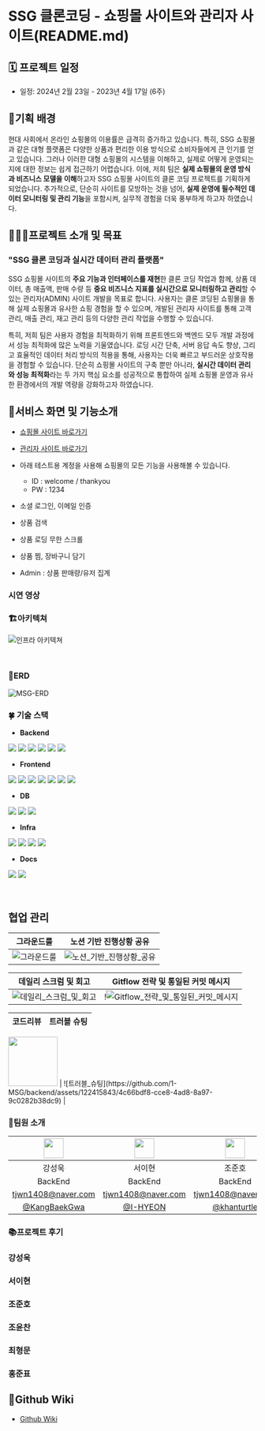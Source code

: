 # SSG 클론코딩 - 쇼핑몰 사이트와 관리자 사이트(README.md)

## 🗓️ 프로젝트 일정

- 일정: 2024년 2월 23일 - 2023년 4월 17일 (6주)

## 🚩기획 배경
현대 사회에서 온라인 쇼핑몰의 이용률은 급격히 증가하고 있습니다. 특히, SSG 쇼핑몰과 같은 대형 플랫폼은 다양한 상품과 편리한 이용 방식으로 소비자들에게 큰 인기를 얻고 있습니다. 그러나 이러한 대형 쇼핑몰의 시스템을 이해하고, 실제로 어떻게 운영되는지에 대한 정보는 쉽게 접근하기 어렵습니다. 이에, 저희 팀은 **실제 쇼핑몰의 운영 방식과 비즈니스 모델을 이해**하고자 SSG 쇼핑몰 사이트의 클론 코딩 프로젝트를 기획하게 되었습니다. 추가적으로, 단순히 사이트를 모방하는 것을 넘어, **실제 운영에 필수적인 데이터 모니터링 및 관리 기능**을 포함시켜, 실무적 경험을 더욱 풍부하게 하고자 하였습니다.

## 👩‍👧‍👦프로젝트 소개 및 목표

### "SSG 클론 코딩과 실시간 데이터 관리 플랫폼"

SSG 쇼핑몰 사이트의 **주요 기능과 인터페이스를 재현**한 클론 코딩 작업과 함께, 상품 데이터, 총 매출액, 판매 수량 등 **중요 비즈니스 지표를 실시간으로 모니터링하고 관리**할 수 있는 관리자(ADMIN) 사이트 개발을 목표로 합니다. 사용자는 클론 코딩된 쇼핑몰을 통해 실제 쇼핑몰과 유사한 쇼핑 경험을 할 수 있으며, 개발된 관리자 사이트를 통해 고객 관리, 매출 관리, 재고 관리 등의 다양한 관리 작업을 수행할 수 있습니다.

특히, 저희 팀은 사용자 경험을 최적화하기 위해 프론트엔드와 백엔드 모두 개발 과정에서 성능 최적화에 많은 노력을 기울였습니다. 로딩 시간 단축, 서버 응답 속도 향상, 그리고 효율적인 데이터 처리 방식의 적용을 통해, 사용자는 더욱 빠르고 부드러운 상호작용을 경험할 수 있습니다. 단순히 쇼핑몰 사이트의 구축 뿐만 아니라, **실시간 데이터 관리와 성능 최적화**라는 두 가지 핵심 요소를 성공적으로 통합하여 실제 쇼핑몰 운영과 유사한 환경에서의 개발 역량을 강화하고자 하였습니다.

## 🎇서비스 화면 및 기능소개

- [쇼핑몰 사이트 바로가기](https://ssgcom-app.vercel.app/)
- [관리자 사이트 바로가기](https://admin.sssg.shop/)
- 아래 테스트용 계정을 사용해 쇼핑몰의 모든 기능을 사용해볼 수 있습니다.
  - ID : welcome / thankyou
  - PW : 1234

- 소셜 로그인, 이메일 인증
- 상품 검색
- 상품 로딩 무한 스크롤
- 상품 찜, 장바구니 담기
- Admin : 상품 판매량/유저 집계

### 시연 영상

### 🏗️아키텍쳐

![인프라 아키텍쳐](https://github.com/1-MSG/backend/assets/81681883/19e22a99-72c6-4ff5-a66d-ca60926915b7)

<br>

### 🧭ERD

![MSG-ERD](https://github.com/1-MSG/backend/assets/81681883/e65a5b2d-7a61-4bec-94d4-bc35265710d8)
<br>
### 🍀 기술 스택

- **Backend**

<img src="https://img.shields.io/badge/java-007396?style=for-the-badge&logo=OpenJDK&logoColor=white"> <img src="https://img.shields.io/badge/spring-6DB33F?style=for-the-badge&logo=spring&logoColor=white"> <img src="https://img.shields.io/badge/spring boot-6DB33F?style=for-the-badge&logo=springboot&logoColor=white"> <img src="https://img.shields.io/badge/Spring Security-6DB33F?style=for-the-badge&logo=Spring Security&logoColor=white"> <img src="https://img.shields.io/badge/Spring Data JPA-F05032?style=for-the-badge&logo=Spring&logoColor=white"> <img src="https://img.shields.io/badge/QueryDSL-81717?style=for-the-badge&logo=QueryDSL&logoColor=white"> 

- **Frontend**

<img src="https://img.shields.io/badge/next.js-000000?style=for-the-badge&logo=nextdotjs&logoColor=white"> <img src="https://img.shields.io/badge/typescript-3178C6?style=for-the-badge&logo=typescript&logoColor=white">  <img src="https://img.shields.io/badge/ReactQuery-61DAFB?style=for-the-badge&logo=ReactQuery&logoColor=white">  <img src="https://img.shields.io/badge/NextAuth-339933?style=for-the-badge&logo=NextAuth&logoColor=white"> <img src="https://img.shields.io/badge/vercel-06B6D4?style=for-the-badge&logo=vercel&logoColor=white"> <img src="https://img.shields.io/badge/swr-007ACC?style=for-the-badge&logo=swr&logoColor=white"> <img src="https://img.shields.io/badge/chart JS-007ACC?style=for-the-badge&logo=chart JS&logoColor=white">

- **DB**
  
<img src="https://img.shields.io/badge/mysql-4479A1?style=for-the-badge&logo=mysql&logoColor=white"> <img src="https://img.shields.io/badge/Redis-DC382D?style=for-the-badge&logo=Redis&logoColor=white"> <img src="https://img.shields.io/badge/MongoDB-3178C6?style=for-the-badge&logo=MongoDB&logoColor=white">

- **Infra**

<img src="https://img.shields.io/badge/GitHub Actions-2088FF?style=for-the-badge&logo=GitHub Actions&logoColor=white"> <img src="https://img.shields.io/badge/docker-2496ED?style=for-the-badge&logo=docker&logoColor=white">   <img src="https://img.shields.io/badge/Amazon%20EC2-FF9900?style=for-the-badge&logo=Amazon%20EC2&logoColor=white"> <img src="https://img.shields.io/badge/Nginx-6DB33F?style=for-the-badge&logo=Nginx&logoColor=white">

- **Docs**

<img src="https://img.shields.io/badge/postman-FF6C37?style=for-the-badge&logo=postman&logoColor=white"> <img src="https://img.shields.io/badge/swagger-85EA2D?style=for-the-badge&logo=swagger&logoColor=white">

<br>

## **협업 관리**
그라운드룰 | 노션 기반 진행상황 공유 |
--- | --- | 
![그라운드룰](https://github.com/1-MSG/backend/assets/122415843/b3010e34-dd6b-4c25-82ba-758b62a113f3)| ![노션_기반_진행상황_공유](https://github.com/1-MSG/backend/assets/122415843/8bc0838a-bc2e-41bc-95b0-fcc965302ac0) |

데일리 스크럼 및 회고 | Gitflow 전략 및 통일된 커밋 메시지 |
--- | --- | 
![데일리_스크럼_및_회고](https://github.com/1-MSG/backend/assets/122415843/5c3c2f6a-9ab8-4015-9768-e216cfffd9a4)| !![Gitflow_전략_및_통일된_커밋_메시지](https://github.com/1-MSG/backend/assets/122415843/6fc761ce-7ebd-47ba-8110-b6bd64dcd4cf) |

코드리뷰 | 트러블 슈팅 |
--- | --- | 
<img src="https://github.com/1-MSG/backend/assets/122415843/b3010e34-dd6b-4c25-82ba-758b62a113f3" width="100" height="100">
| ![트러블_슈팅](https://github.com/1-MSG/backend/assets/122415843/4c66bdf8-cce8-4ad8-8a97-9c0282b38dc9) |

### 👥팀원 소개
|    <img src="https://avatars.githubusercontent.com/u/160799011?v=4" width="40" />    |   <img src="https://avatars.githubusercontent.com/u/122415843?v=4" width="40" />   |   <img src="https://avatars.githubusercontent.com/u/81681883?v=4" width="40" />    |
| :----: | :----: | :----: |
| 강성욱 | 서이현 | 조준호 |
| BackEnd| BackEnd| BackEnd|
|tjwn1408@naver.com  |tjwn1408@naver.com  |tjwn1408@naver.com  |
| [@KangBaekGwa](https://github.com/KangBaekGwa)| [@I-HYEON](https://github.com/I-HYEON) | [@khanturtle](https://github.com/khanturtle)  |


### 📚프로젝트 후기
### 강성욱
### 서이현
### 조준호
### 조윤찬
### 최형문
### 홍준표

## 📖Github Wiki
- [Github Wiki](https://github.com/1-MSG/backend/wiki)
